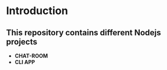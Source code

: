 # Introduction

## This repository contains different Nodejs projects

- **CHAT-ROOM**
- **CLI APP**